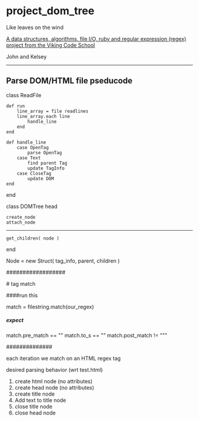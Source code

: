 # project_dom_tree
Like leaves on the wind

[A data structures, algorithms, file I/O, ruby and regular expression (regex) project from the Viking Code School](http://www.vikingcodeschool.com)

John and Kelsey

-------------------------------
Parse DOM/HTML file pseducode
------------------------------
class ReadFile

    def run
        line_array = file readlines
        line_array.each line
            handle_line
        end
    end

    def handle_line
        case OpenTag
            parse OpenTag
        case Text
            find parent Tag
            update TagInfo
        case CloseTag
            update DOM
    end
end


class DOMTree
    head

    create_node
    attach_node
-------
    get_children( node )

end

Node = new Struct( tag_info, parent, children )


##################


<html> # tag match

####run this

match = filestring.match(our_regex)

##### expect

match.pre_match == ""
match.to_s == "<html>"
match.post_match != "<html>""


##############

each iteration we match on an HTML regex tag


desired parsing behavior (wrt test.html)

1. create html node (no attributes)
2. create head node (no attributes)
3. create title node 
4. Add text to title node
5. close title node
6. close head node



